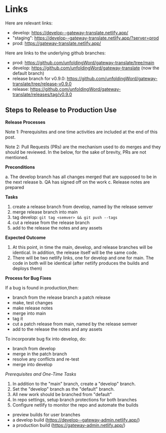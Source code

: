 # Links

Here are relevant links:

- develop: https://develop--gateway-translate.netlify.app/
- "staging": https://develop--gateway-translate.netlify.app/?server=prod
- prod: https://gateway-translate.netlify.app/

Here are links to the underlying github branches:
- prod: https://github.com/unfoldingWord/gateway-translate/tree/main
- develop: https://github.com/unfoldingWord/gateway-translate (now the default branch)
- release branch for v0.9.0: https://github.com/unfoldingWord/gateway-translate/tree/release-v0.9.0
- release: https://github.com/unfoldingWord/gateway-translate/releases/tag/v0.9.0

## Steps to Release to Production Use

**Release Processes**

Note 1: Prerequisites and one time activities are included at the end of this post.

Note 2: Pull Requests (PRs) are the mechanism used to do merges and they should be reviewed. In the below, for the sake of brevity, PRs are not mentioned.

**Preconditions**

a. The develop branch has all changes merged that are supposed to be in the next release
b. QA has signed off on the work
c. Release notes are prepared

**Tasks**
 
1. create a release branch from develop, named by the release semver
2. merge release branch into main
3. tag develop: `git tag <semver> && git push --tags`
4. cut a release from the release branch
5. add to the release the notes and any assets

**Expected Outcome**

1. At this point, in time the main, develop, and release branches will be identical. In addition, the release itself will be the same code.
2. There will be two netlify links, one for develop and one for main. The code in both will be identical (after netlify produces the builds and deploys them)

**Process for Bug Fixes**

If a bug is found in production,then:
  - branch from the release branch a patch release
  - make, test changes
  - make release notes
  - merge into main
  - tag it
  - cut a patch release from main, named by the release semver
  - add to the release the notes and any assets

To incorporate bug fix into develop, do:
  - branch from develop
  - merge in the patch branch
  - resolve any conflicts and re-test
  - merge into develop


*Prerequisites and One-Time Tasks*

1. In addition to the "main" branch, create a "develop" branch.
2. Set the "develop" branch as the "default" branch.
3. All new work should be branched from "default"
4. In repo settings, setup branch protections for both branches
5. Configure netlify to monitor the repo and automate the builds
  - preview builds for user branches
  - a develop build (https://develop--gateway-admin.netlify.app/)
  - a production build (https://gateway-admin.netlify.app/) 